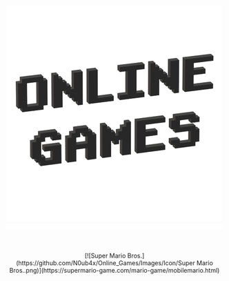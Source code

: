 <p align="center">
  <img src="Images/Icon/Online Games.png" />
  <img src="Images/Materiel/Ligne.png" width="800" height="11" />
  <br></br>
  <br></br>
  [![Super Mario Bros.](https://github.com/N0ub4x/Online_Games/Images/Icon/Super Mario Bros..png)](https://supermario-game.com/mario-game/mobilemario.html)
</p>

